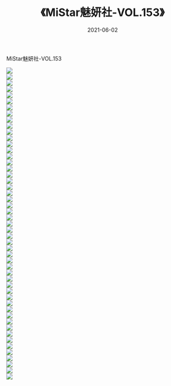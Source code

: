 ﻿---
layout: post
title:  《MiStar魅妍社-VOL.153》
date:   2021-06-02
img: http://img.660000.xyz/Sharelink/网络美图/2021/MiStar魅妍社-VOL.153/000.jpg
categories: [美女, 清纯, 唯美]
---

MiStar魅妍社-VOL.153

  ![](http://img.660000.xyz/Sharelink/网络美图/2021/MiStar魅妍社-VOL.153/001.jpg) <br> ![](http://img.660000.xyz/Sharelink/网络美图/2021/MiStar魅妍社-VOL.153/002.jpg) <br> ![](http://img.660000.xyz/Sharelink/网络美图/2021/MiStar魅妍社-VOL.153/003.jpg) <br> ![](http://img.660000.xyz/Sharelink/网络美图/2021/MiStar魅妍社-VOL.153/004.jpg) <br> ![](http://img.660000.xyz/Sharelink/网络美图/2021/MiStar魅妍社-VOL.153/005.jpg) <br> ![](http://img.660000.xyz/Sharelink/网络美图/2021/MiStar魅妍社-VOL.153/006.jpg) <br> ![](http://img.660000.xyz/Sharelink/网络美图/2021/MiStar魅妍社-VOL.153/007.jpg) <br> ![](http://img.660000.xyz/Sharelink/网络美图/2021/MiStar魅妍社-VOL.153/008.jpg) <br> ![](http://img.660000.xyz/Sharelink/网络美图/2021/MiStar魅妍社-VOL.153/009.jpg) <br> ![](http://img.660000.xyz/Sharelink/网络美图/2021/MiStar魅妍社-VOL.153/010.jpg) <br> ![](http://img.660000.xyz/Sharelink/网络美图/2021/MiStar魅妍社-VOL.153/011.jpg) <br> ![](http://img.660000.xyz/Sharelink/网络美图/2021/MiStar魅妍社-VOL.153/012.jpg) <br> ![](http://img.660000.xyz/Sharelink/网络美图/2021/MiStar魅妍社-VOL.153/013.jpg) <br> ![](http://img.660000.xyz/Sharelink/网络美图/2021/MiStar魅妍社-VOL.153/014.jpg) <br> ![](http://img.660000.xyz/Sharelink/网络美图/2021/MiStar魅妍社-VOL.153/015.jpg) <br> ![](http://img.660000.xyz/Sharelink/网络美图/2021/MiStar魅妍社-VOL.153/016.jpg) <br> ![](http://img.660000.xyz/Sharelink/网络美图/2021/MiStar魅妍社-VOL.153/017.jpg) <br> ![](http://img.660000.xyz/Sharelink/网络美图/2021/MiStar魅妍社-VOL.153/018.jpg) <br> ![](http://img.660000.xyz/Sharelink/网络美图/2021/MiStar魅妍社-VOL.153/019.jpg) <br> ![](http://img.660000.xyz/Sharelink/网络美图/2021/MiStar魅妍社-VOL.153/020.jpg) <br> ![](http://img.660000.xyz/Sharelink/网络美图/2021/MiStar魅妍社-VOL.153/021.jpg) <br> ![](http://img.660000.xyz/Sharelink/网络美图/2021/MiStar魅妍社-VOL.153/022.jpg) <br> ![](http://img.660000.xyz/Sharelink/网络美图/2021/MiStar魅妍社-VOL.153/023.jpg) <br> ![](http://img.660000.xyz/Sharelink/网络美图/2021/MiStar魅妍社-VOL.153/024.jpg) <br> ![](http://img.660000.xyz/Sharelink/网络美图/2021/MiStar魅妍社-VOL.153/025.jpg) <br> ![](http://img.660000.xyz/Sharelink/网络美图/2021/MiStar魅妍社-VOL.153/026.jpg) <br> ![](http://img.660000.xyz/Sharelink/网络美图/2021/MiStar魅妍社-VOL.153/027.jpg) <br> ![](http://img.660000.xyz/Sharelink/网络美图/2021/MiStar魅妍社-VOL.153/028.jpg) <br> ![](http://img.660000.xyz/Sharelink/网络美图/2021/MiStar魅妍社-VOL.153/029.jpg) <br> ![](http://img.660000.xyz/Sharelink/网络美图/2021/MiStar魅妍社-VOL.153/030.jpg) <br> ![](http://img.660000.xyz/Sharelink/网络美图/2021/MiStar魅妍社-VOL.153/031.jpg) <br> ![](http://img.660000.xyz/Sharelink/网络美图/2021/MiStar魅妍社-VOL.153/032.jpg) <br> ![](http://img.660000.xyz/Sharelink/网络美图/2021/MiStar魅妍社-VOL.153/033.jpg) <br> ![](http://img.660000.xyz/Sharelink/网络美图/2021/MiStar魅妍社-VOL.153/034.jpg) <br> ![](http://img.660000.xyz/Sharelink/网络美图/2021/MiStar魅妍社-VOL.153/035.jpg) <br> ![](http://img.660000.xyz/Sharelink/网络美图/2021/MiStar魅妍社-VOL.153/036.jpg) <br> ![](http://img.660000.xyz/Sharelink/网络美图/2021/MiStar魅妍社-VOL.153/037.jpg) <br> ![](http://img.660000.xyz/Sharelink/网络美图/2021/MiStar魅妍社-VOL.153/038.jpg) <br> ![](http://img.660000.xyz/Sharelink/网络美图/2021/MiStar魅妍社-VOL.153/039.jpg) <br> ![](http://img.660000.xyz/Sharelink/网络美图/2021/MiStar魅妍社-VOL.153/040.jpg) <br> ![](http://img.660000.xyz/Sharelink/网络美图/2021/MiStar魅妍社-VOL.153/041.jpg) <br> ![](http://img.660000.xyz/Sharelink/网络美图/2021/MiStar魅妍社-VOL.153/042.jpg) <br> ![](http://img.660000.xyz/Sharelink/网络美图/2021/MiStar魅妍社-VOL.153/043.jpg) <br> ![](http://img.660000.xyz/Sharelink/网络美图/2021/MiStar魅妍社-VOL.153/044.jpg) <br> ![](http://img.660000.xyz/Sharelink/网络美图/2021/MiStar魅妍社-VOL.153/045.jpg) <br> ![](http://img.660000.xyz/Sharelink/网络美图/2021/MiStar魅妍社-VOL.153/046.jpg) <br> ![](http://img.660000.xyz/Sharelink/网络美图/2021/MiStar魅妍社-VOL.153/047.jpg) <br> ![](http://img.660000.xyz/Sharelink/网络美图/2021/MiStar魅妍社-VOL.153/048.jpg) <br> ![](http://img.660000.xyz/Sharelink/网络美图/2021/MiStar魅妍社-VOL.153/049.jpg) <br> ![](http://img.660000.xyz/Sharelink/网络美图/2021/MiStar魅妍社-VOL.153/050.jpg) <br> ![](http://img.660000.xyz/Sharelink/网络美图/2021/MiStar魅妍社-VOL.153/051.jpg) <br>